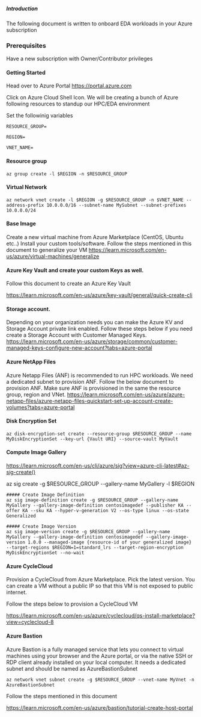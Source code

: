 ##### Introduction
The following document is written to onboard EDA workloads in your Azure subscription

### Prerequisites
Have a new subscription with Owner/Contributor privileges



#### Getting Started
Head over to Azure Portal https://portal.azure.com

Click on Azure Cloud Shell Icon. 
We will be creating a bunch of Azure following resources to standup our HPC/EDA environment

Set the followinig variables

    RESOURCE_GROUP=

    REGION=

    VNET_NAME=


#### Resource group
    az group create -l $REGION -n $RESOURCE_GROUP

#### Virtual Network
    az network vnet create -l $REGION -g $RESOURCE_GROUP -n $VNET_NAME --address-prefix 10.0.0.0/16 --subnet-name MySubnet --subnet-prefixes 10.0.0.0/24

#### Base Image
Create a new virtual machine from Azure Marketplace (CentOS, Ubuntu etc..) 
Install your custom tools/software. Follow the steps mentioned in this document to generalize your VM
https://learn.microsoft.com/en-us/azure/virtual-machines/generalize

#### Azure Key Vault and create your custom Keys as well.
Follow this document to create an Azure Key Vault

https://learn.microsoft.com/en-us/azure/key-vault/general/quick-create-cli

#### Storage account. 

Depending on your organization needs you can make the Azure KV and Storage Account private link enabled.
Follow these steps below if you need create a Storage Account with Customer Managed Keys.
https://learn.microsoft.com/en-us/azure/storage/common/customer-managed-keys-configure-new-account?tabs=azure-portal

#### Azure NetApp Files
Azure Netapp Files (ANF) is recommended to run HPC workloads. We need a dedicated subnet to provision ANF. 
Follow the below document to provision ANF. Make sure ANF is provisioned in the same the resource group, region and VNet.
https://learn.microsoft.com/en-us/azure/azure-netapp-files/azure-netapp-files-quickstart-set-up-account-create-volumes?tabs=azure-portal

#### Disk Encryption Set
    az disk-encryption-set create --resource-group $RESOURCE_GROUP --name MyDiskEncryptionSet --key-url {Vault URI} --source-vault MyVault

#### Compute Image Gallery
https://learn.microsoft.com/en-us/cli/azure/sig?view=azure-cli-latest#az-sig-create()

az sig create -g $RESOURCE_GROUP --gallery-name MyGallery -l $REGION

    ##### Create Image Definition
    az sig image-definition create -g $RESOURCE_GROUP --gallery-name MyGallery --gallery-image-definition centosimagedef --publisher KA --offer KA --sku KA --hyper-v-generation V2 --os-type linux --os-state Generalized

    ##### Create Image Version
    az sig image-version create -g $RESOURCE_GROUP --gallery-name MyGallery --gallery-image-definition centosimagedef --gallery-image-version 1.0.0 --managed-image {resource-id of your generalized image} --target-regions $REGION=1=standard_lrs --target-region-encryption MyDiskEncryptionSet --no-wait

#### Azure CycleCloud
Provision a CycleCloud from Azure Marketplace. Pick the latest version.
You can create a VM without a public IP so that this VM is not exposed to public internet.

Follow the steps below to provision a CycleCloud VM

https://learn.microsoft.com/en-us/azure/cyclecloud/qs-install-marketplace?view=cyclecloud-8

#### Azure Bastion
Azure Bastion is a fully managed service that lets you connect to  virtual machines using your browser and the Azure portal, or via the native SSH or RDP client already installed on your local computer. It needs a dedicated subnet and should be named as AzureBastionSubnet

    az network vnet subnet create -g $RESOURCE_GROUP --vnet-name MyVnet -n AzureBastionSubnet

Follow the steps mentioned in this document
    
https://learn.microsoft.com/en-us/azure/bastion/tutorial-create-host-portal





